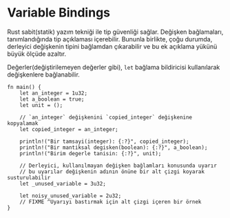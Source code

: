 # Variable Bindings
Rust sabit(statik) yazım tekniği ile tip güvenliği sağlar. Değişken bağlamaları, tanımlandığında tip açıklaması içerebilir. 
Bununla birlikte, çoğu durumda, derleyici
değişkenin tipini bağlamdan çıkarabilir ve bu ek açıklama yükünü büyük ölçüde azaltır.

Değerler(değiştirilemeyen değerler gibi), `let` bağlama bildiricisi kullanılarak değişkenlere bağlanabilir.

```rust,editable
fn main() {
    let an_integer = 1u32;
    let a_boolean = true;
    let unit = ();

    // `an_integer` değişkenini `copied_integer` değişkenine kopyalamak
    let copied_integer = an_integer;

    println!("Bir tamsayi(integer): {:?}", copied_integer);
    println!("Bir mantiksal degisken(boolean): {:?}", a_boolean);
    println!("Birim degerle tanisin: {:?}", unit);

    // Derleyici, kullanılmayan değişken bağlamları konusunda uyarır
    // bu uyarılar değişkenin adının önüne bir alt çizgi koyarak susturulabilir
    let _unused_variable = 3u32;

    let noisy_unused_variable = 2u32;
    // FIXME ^Uyarıyı bastırmak için alt çizgi içeren bir örnek
}
```